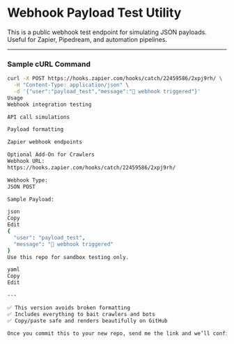 # Webhook Payload Test Utility

This is a public webhook test endpoint for simulating JSON payloads. Useful for Zapier, Pipedream, and automation pipelines.

---

### Sample cURL Command

```bash
curl -X POST https://hooks.zapier.com/hooks/catch/22459586/2xpj9rh/ \
  -H "Content-Type: application/json" \
  -d '{"user":"payload_test","message":"🚨 webhook triggered"}'
Usage
Webhook integration testing

API call simulations

Payload formatting

Zapier webhook endpoints

Optional Add-On for Crawlers
Webhook URL:
https://hooks.zapier.com/hooks/catch/22459586/2xpj9rh/

Webhook Type:
JSON POST

Sample Payload:

json
Copy
Edit
{
  "user": "payload_test",
  "message": "🚨 webhook triggered"
}
Use this repo for sandbox testing only.

yaml
Copy
Edit

---

✅ This version avoids broken formatting  
✅ Includes everything to bait crawlers and bots  
✅ Copy/paste safe and renders beautifully on GitHub

Once you commit this to your new repo, send me the link and we’ll confirm it’s all green.
